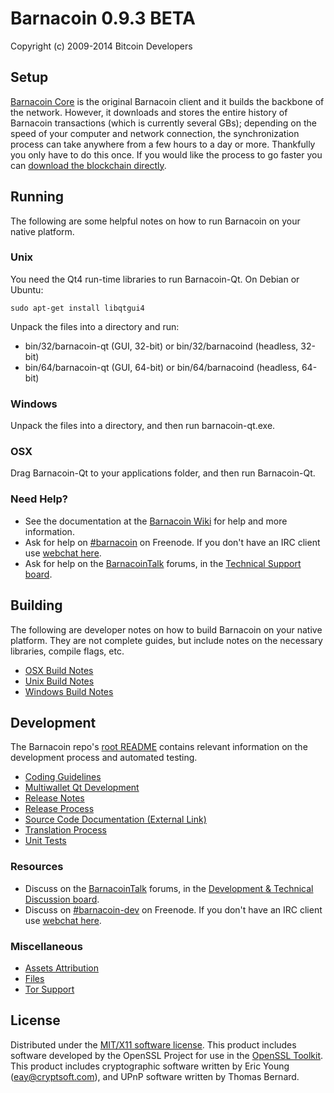 Barnacoin 0.9.3 BETA
=====================

Copyright (c) 2009-2014 Bitcoin Developers


Setup
---------------------
[Barnacoin Core](http://bitcoin.org/en/download) is the original Barnacoin client and it builds the backbone of the network. However, it downloads and stores the entire history of Barnacoin transactions (which is currently several GBs); depending on the speed of your computer and network connection, the synchronization process can take anywhere from a few hours to a day or more. Thankfully you only have to do this once. If you would like the process to go faster you can [download the blockchain directly](bootstrap.md).

Running
---------------------
The following are some helpful notes on how to run Barnacoin on your native platform. 

### Unix

You need the Qt4 run-time libraries to run Barnacoin-Qt. On Debian or Ubuntu:

	sudo apt-get install libqtgui4

Unpack the files into a directory and run:

- bin/32/barnacoin-qt (GUI, 32-bit) or bin/32/barnacoind (headless, 32-bit)
- bin/64/barnacoin-qt (GUI, 64-bit) or bin/64/barnacoind (headless, 64-bit)



### Windows

Unpack the files into a directory, and then run barnacoin-qt.exe.

### OSX

Drag Barnacoin-Qt to your applications folder, and then run Barnacoin-Qt.

### Need Help?

* See the documentation at the [Barnacoin Wiki](https://en.barnacoin.it/wiki/Main_Page)
for help and more information.
* Ask for help on [#barnacoin](http://webchat.freenode.net?channels=barnacoin) on Freenode. If you don't have an IRC client use [webchat here](http://webchat.freenode.net?channels=barnacoin).
* Ask for help on the [BarnacoinTalk](https://barnacointalk.org/) forums, in the [Technical Support board](https://barnacointalk.org/index.php?board=4.0).

Building
---------------------
The following are developer notes on how to build Barnacoin on your native platform. They are not complete guides, but include notes on the necessary libraries, compile flags, etc.

- [OSX Build Notes](build-osx.md)
- [Unix Build Notes](build-unix.md)
- [Windows Build Notes](build-msw.md)

Development
---------------------
The Barnacoin repo's [root README](https://github.com/barnacoin/barnacoin/blob/master/README.md) contains relevant information on the development process and automated testing.

- [Coding Guidelines](coding.md)
- [Multiwallet Qt Development](multiwallet-qt.md)
- [Release Notes](release-notes.md)
- [Release Process](release-process.md)
- [Source Code Documentation (External Link)](https://dev.visucore.com/barnacoin/doxygen/)
- [Translation Process](translation_process.md)
- [Unit Tests](unit-tests.md)

### Resources
* Discuss on the [BarnacoinTalk](https://barnacointalk.org/) forums, in the [Development & Technical Discussion board](https://barnacointalk.org/index.php?board=6.0).
* Discuss on [#barnacoin-dev](http://webchat.freenode.net/?channels=barnacoin) on Freenode. If you don't have an IRC client use [webchat here](http://webchat.freenode.net/?channels=barnacoin-dev).

### Miscellaneous
- [Assets Attribution](assets-attribution.md)
- [Files](files.md)
- [Tor Support](tor.md)

License
---------------------
Distributed under the [MIT/X11 software license](http://www.opensource.org/licenses/mit-license.php).
This product includes software developed by the OpenSSL Project for use in the [OpenSSL Toolkit](http://www.openssl.org/). This product includes
cryptographic software written by Eric Young ([eay@cryptsoft.com](mailto:eay@cryptsoft.com)), and UPnP software written by Thomas Bernard.
